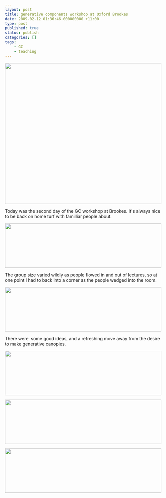 ```yaml
---
layout: post
title: generative components workshop at Oxford Brookes
date: 2009-02-12 01:36:46.000000000 +11:00
type: post
published: true
status: publish
categories: []
tags:
    - GC
    - teaching
---
```


<p><img src="{{ site.baseurl }}/assets/gc1.jpg" width="500" height="451" /></p>
<p>Today was the second day of the GC workshop at Brookes. It's always nice to be back on home turf with familliar people about.</p>
<p><img src="{{ site.baseurl }}/assets/obugc2.jpg" width="500" height="142" /></p>
<p>The group size varied wildly as people flowed in and out of lectures, so at one point I had to back into a corner as the people wedged into the room.</p>
<p><img src="{{ site.baseurl }}/assets/obugc3.jpg" width="500" height="142" /></p>
<p>There were  some good ideas, and a refreshing move away from the desire to make generative canopies.</p>
<p><img src="{{ site.baseurl }}/assets/obugc4.jpg" width="500" height="142" /></p>
<p><img src="{{ site.baseurl }}/assets/obugc5.jpg" width="500" height="142" /></p>
<p><img src="{{ site.baseurl }}/assets/obugc6.jpg" width="500" height="142" /></p>
